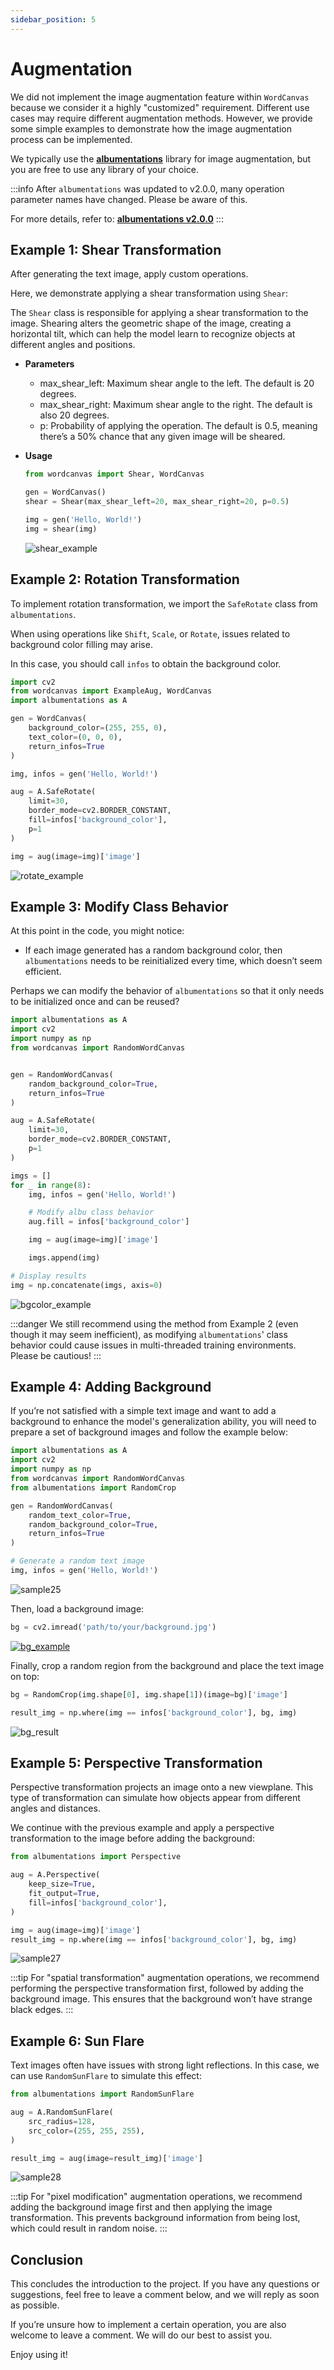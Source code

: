 ```yaml
---
sidebar_position: 5
---
```


# Augmentation

We did not implement the image augmentation feature within `WordCanvas` because we consider it a highly "customized" requirement. Different use cases may require different augmentation methods. However, we provide some simple examples to demonstrate how the image augmentation process can be implemented.

We typically use the [**albumentations**](https://github.com/albumentations-team/albumentations) library for image augmentation, but you are free to use any library of your choice.

:::info
After `albumentations` was updated to v2.0.0, many operation parameter names have changed. Please be aware of this.

For more details, refer to: [**albumentations v2.0.0**](https://github.com/albumentations-team/albumentations/releases/tag/2.0.0)
:::

## Example 1: Shear Transformation

After generating the text image, apply custom operations.

Here, we demonstrate applying a shear transformation using `Shear`:

The `Shear` class is responsible for applying a shear transformation to the image. Shearing alters the geometric shape of the image, creating a horizontal tilt, which can help the model learn to recognize objects at different angles and positions.

- **Parameters**

  - max_shear_left: Maximum shear angle to the left. The default is 20 degrees.
  - max_shear_right: Maximum shear angle to the right. The default is also 20 degrees.
  - p: Probability of applying the operation. The default is 0.5, meaning there’s a 50% chance that any given image will be sheared.

- **Usage**

  ```python
  from wordcanvas import Shear, WordCanvas

  gen = WordCanvas()
  shear = Shear(max_shear_left=20, max_shear_right=20, p=0.5)

  img = gen('Hello, World!')
  img = shear(img)
  ```

  ![shear_example](./resources/shear_example.jpg)

## Example 2: Rotation Transformation

To implement rotation transformation, we import the `SafeRotate` class from `albumentations`.

When using operations like `Shift`, `Scale`, or `Rotate`, issues related to background color filling may arise.

In this case, you should call `infos` to obtain the background color.

```python
import cv2
from wordcanvas import ExampleAug, WordCanvas
import albumentations as A

gen = WordCanvas(
    background_color=(255, 255, 0),
    text_color=(0, 0, 0),
    return_infos=True
)

img, infos = gen('Hello, World!')

aug = A.SafeRotate(
    limit=30,
    border_mode=cv2.BORDER_CONSTANT,
    fill=infos['background_color'],
    p=1
)

img = aug(image=img)['image']
```

![rotate_example](./resources/rotate_example.jpg)

## Example 3: Modify Class Behavior

At this point in the code, you might notice:

- If each image generated has a random background color, then `albumentations` needs to be reinitialized every time, which doesn’t seem efficient.

Perhaps we can modify the behavior of `albumentations` so that it only needs to be initialized once and can be reused?

```python
import albumentations as A
import cv2
import numpy as np
from wordcanvas import RandomWordCanvas


gen = RandomWordCanvas(
    random_background_color=True,
    return_infos=True
)

aug = A.SafeRotate(
    limit=30,
    border_mode=cv2.BORDER_CONSTANT,
    p=1
)

imgs = []
for _ in range(8):
    img, infos = gen('Hello, World!')

    # Modify albu class behavior
    aug.fill = infos['background_color']

    img = aug(image=img)['image']

    imgs.append(img)

# Display results
img = np.concatenate(imgs, axis=0)
```

![bgcolor_example](./resources/bgcolor_example.jpg)

:::danger
We still recommend using the method from Example 2 (even though it may seem inefficient), as modifying `albumentations`' class behavior could cause issues in multi-threaded training environments. Please be cautious!
:::

## Example 4: Adding Background

If you’re not satisfied with a simple text image and want to add a background to enhance the model's generalization ability, you will need to prepare a set of background images and follow the example below:

```python
import albumentations as A
import cv2
import numpy as np
from wordcanvas import RandomWordCanvas
from albumentations import RandomCrop

gen = RandomWordCanvas(
    random_text_color=True,
    random_background_color=True,
    return_infos=True
)

# Generate a random text image
img, infos = gen('Hello, World!')
```

![sample25](./resources/sample25.jpg)

Then, load a background image:

```python
bg = cv2.imread('path/to/your/background.jpg')
```

[![bg_example](./resources/bg_example.jpg)](https://www.lccnet.com.tw/lccnet/article/details/2274)

Finally, crop a random region from the background and place the text image on top:

```python
bg = RandomCrop(img.shape[0], img.shape[1])(image=bg)['image']

result_img = np.where(img == infos['background_color'], bg, img)
```

![bg_result](./resources/sample26.jpg)

## Example 5: Perspective Transformation

Perspective transformation projects an image onto a new viewplane. This type of transformation can simulate how objects appear from different angles and distances.

We continue with the previous example and apply a perspective transformation to the image before adding the background:

```python
from albumentations import Perspective

aug = A.Perspective(
    keep_size=True,
    fit_output=True,
    fill=infos['background_color'],
)

img = aug(image=img)['image']
result_img = np.where(img == infos['background_color'], bg, img)
```

![sample27](./resources/sample27.jpg)

:::tip
For "spatial transformation" augmentation operations, we recommend performing the perspective transformation first, followed by adding the background image. This ensures that the background won’t have strange black edges.
:::

## Example 6: Sun Flare

Text images often have issues with strong light reflections. In this case, we can use `RandomSunFlare` to simulate this effect:

```python
from albumentations import RandomSunFlare

aug = A.RandomSunFlare(
    src_radius=128,
    src_color=(255, 255, 255),
)

result_img = aug(image=result_img)['image']
```

![sample28](./resources/sample28.jpg)

:::tip
For "pixel modification" augmentation operations, we recommend adding the background image first and then applying the image transformation. This prevents background information from being lost, which could result in random noise.
:::

## Conclusion

This concludes the introduction to the project. If you have any questions or suggestions, feel free to leave a comment below, and we will reply as soon as possible.

If you’re unsure how to implement a certain operation, you are also welcome to leave a comment. We will do our best to assist you.

Enjoy using it!
